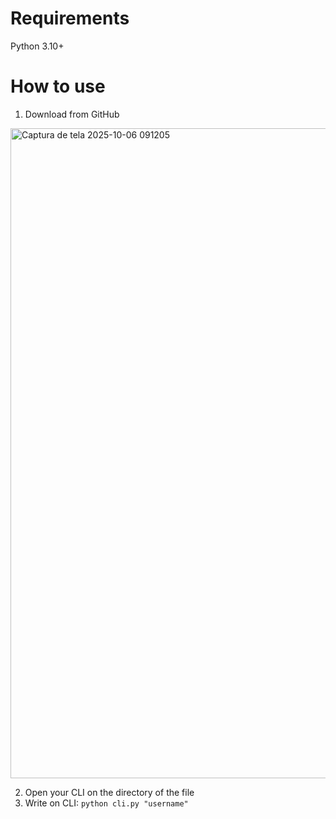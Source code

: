 # Requirements
Python 3.10+

# How to use
1. Download from GitHub

<img width="1920" height="1040" alt="Captura de tela 2025-10-06 091205" src="https://github.com/user-attachments/assets/a5b9ccde-9eb1-4409-b790-5bd03dc96820" />

2. Open your CLI on the directory of the file
3. Write on CLI: <code>python cli.py "username"</code>
